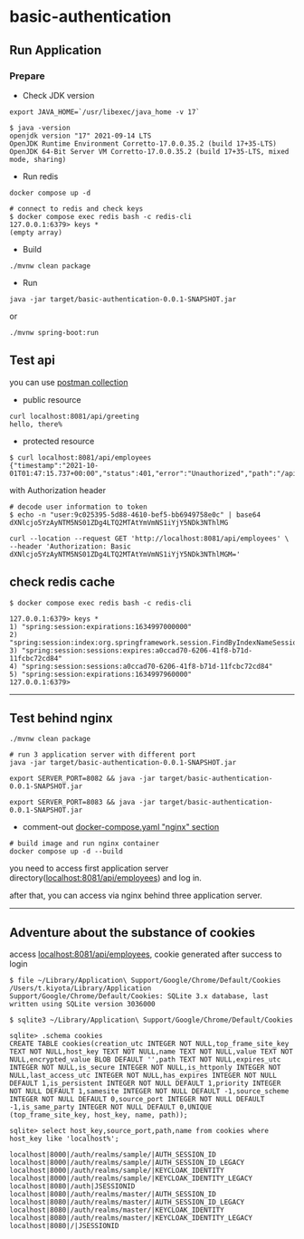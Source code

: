# basic-authentication

## Run Application

### Prepare

- Check JDK version

```shell
export JAVA_HOME=`/usr/libexec/java_home -v 17`

$ java -version
openjdk version "17" 2021-09-14 LTS
OpenJDK Runtime Environment Corretto-17.0.0.35.2 (build 17+35-LTS)
OpenJDK 64-Bit Server VM Corretto-17.0.0.35.2 (build 17+35-LTS, mixed mode, sharing)
```

- Run redis

```shell
docker compose up -d

# connect to redis and check keys 
$ docker compose exec redis bash -c redis-cli
127.0.0.1:6379> keys *
(empty array)
```

- Build

```shell
./mvnw clean package
```

- Run

```shell
java -jar target/basic-authentication-0.0.1-SNAPSHOT.jar
```

or

```shell
./mvnw spring-boot:run
```

## Test api

you can use [postman collection](./postman)

- public resource 

```shell
curl localhost:8081/api/greeting
hello, there%
```

- protected resource 

```shell
$ curl localhost:8081/api/employees
{"timestamp":"2021-10-01T01:47:15.737+00:00","status":401,"error":"Unauthorized","path":"/api/employees"}%
```

with Authorization header

```shell
# decode user information to token
$ echo -n "user:9c025395-5d88-4610-bef5-bb6949758e0c" | base64         
dXNlcjo5YzAyNTM5NS01ZDg4LTQ2MTAtYmVmNS1iYjY5NDk3NThlMG

curl --location --request GET 'http://localhost:8081/api/employees' \
--header 'Authorization: Basic dXNlcjo5YzAyNTM5NS01ZDg4LTQ2MTAtYmVmNS1iYjY5NDk3NThlMGM='
```

## check redis cache

```shell
$ docker compose exec redis bash -c redis-cli

127.0.0.1:6379> keys *
1) "spring:session:expirations:1634997000000"
2) "spring:session:index:org.springframework.session.FindByIndexNameSessionRepository.PRINCIPAL_NAME_INDEX_NAME:user"
3) "spring:session:sessions:expires:a0ccad70-6206-41f8-b71d-11fcbc72cd84"
4) "spring:session:sessions:a0ccad70-6206-41f8-b71d-11fcbc72cd84"
5) "spring:session:expirations:1634997960000"
127.0.0.1:6379> 
```

---
## Test behind nginx

```shell
./mvnw clean package

# run 3 application server with different port
java -jar target/basic-authentication-0.0.1-SNAPSHOT.jar

export SERVER_PORT=8082 && java -jar target/basic-authentication-0.0.1-SNAPSHOT.jar

export SERVER_PORT=8083 && java -jar target/basic-authentication-0.0.1-SNAPSHOT.jar
```

- comment-out [docker-compose.yaml "nginx" section](./docker-compose.yaml)

```shell
# build image and run nginx container
docker compose up -d --build
```

you need to access first application server directory([localhost:8081/api/employees](localhost:8081/api/employees)) and log in.  

after that, you can access via nginx behind three application server.

---
## Adventure about the substance of cookies

access [localhost:8081/api/employees](http://localhost:8081/api/employees), cookie generated after success to login

```shell
$ file ~/Library/Application\ Support/Google/Chrome/Default/Cookies
/Users/t.kiyota/Library/Application Support/Google/Chrome/Default/Cookies: SQLite 3.x database, last written using SQLite version 3036000

$ sqlite3 ~/Library/Application\ Support/Google/Chrome/Default/Cookies
```

```sqlite
sqlite> .schema cookies
CREATE TABLE cookies(creation_utc INTEGER NOT NULL,top_frame_site_key TEXT NOT NULL,host_key TEXT NOT NULL,name TEXT NOT NULL,value TEXT NOT NULL,encrypted_value BLOB DEFAULT '',path TEXT NOT NULL,expires_utc INTEGER NOT NULL,is_secure INTEGER NOT NULL,is_httponly INTEGER NOT NULL,last_access_utc INTEGER NOT NULL,has_expires INTEGER NOT NULL DEFAULT 1,is_persistent INTEGER NOT NULL DEFAULT 1,priority INTEGER NOT NULL DEFAULT 1,samesite INTEGER NOT NULL DEFAULT -1,source_scheme INTEGER NOT NULL DEFAULT 0,source_port INTEGER NOT NULL DEFAULT -1,is_same_party INTEGER NOT NULL DEFAULT 0,UNIQUE (top_frame_site_key, host_key, name, path));

sqlite> select host_key,source_port,path,name from cookies where host_key like 'localhost%';

localhost|8000|/auth/realms/sample/|AUTH_SESSION_ID
localhost|8000|/auth/realms/sample/|AUTH_SESSION_ID_LEGACY
localhost|8000|/auth/realms/sample/|KEYCLOAK_IDENTITY
localhost|8000|/auth/realms/sample/|KEYCLOAK_IDENTITY_LEGACY
localhost|8080|/auth|JSESSIONID
localhost|8080|/auth/realms/master/|AUTH_SESSION_ID
localhost|8080|/auth/realms/master/|AUTH_SESSION_ID_LEGACY
localhost|8080|/auth/realms/master/|KEYCLOAK_IDENTITY
localhost|8080|/auth/realms/master/|KEYCLOAK_IDENTITY_LEGACY
localhost|8080|/|JSESSIONID
```

